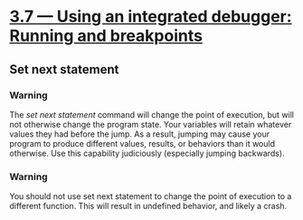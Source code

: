 # [3.7 — Using an integrated debugger: Running and breakpoints](https://www.learncpp.com/cpp-tutorial/using-an-integrated-debugger-running-and-breakpoints/)

## Set next statement

### Warning

The *set next statement* command will change the point of execution, but will not otherwise change the program state.
Your variables will retain whatever values they had before the jump.
As a result, jumping may cause your program to produce different values, results, or behaviors than it would otherwise.
Use this capability judiciously (especially jumping backwards).

### Warning

You should not use set next statement to change the point of execution to a different function.
This will result in undefined behavior, and likely a crash.
